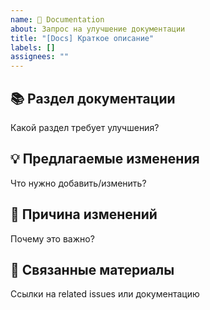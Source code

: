 ```yaml
---
name: 📖 Documentation
about: Запрос на улучшение документации
title: "[Docs] Краткое описание"
labels: []
assignees: ""
---
```


## 📚 Раздел документации
Какой раздел требует улучшения?

## 💡 Предлагаемые изменения
Что нужно добавить/изменить?

## 🎯 Причина изменений
Почему это важно?

## 🔗 Связанные материалы
Ссылки на related issues или документацию